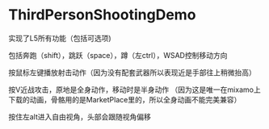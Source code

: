 # ThirdPersonShootingDemo

实现了L5所有功能（包括可选项)

包括奔跑（shift），跳跃（space），蹲（左ctrl），WSAD控制移动方向

按鼠标左键播放射击动作（因为没有配套武器所以表现近是手部往上稍微抬高）

按V近战攻击，原地是全身动作，移动时是半身动作 （因为这是唯一在mixamo上下载的动画，骨骼用的是MarketPlace里的，所以全身动画不能完美兼容）

按住左alt进入自由视角，头部会跟随视角偏移
